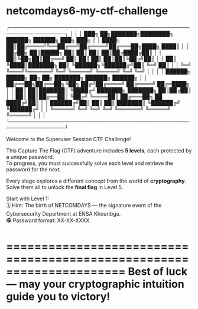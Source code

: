 # netcomdays6-my-ctf-challenge
┌─────────────────────────────────────────────────────────────────┐
│                                                                 │
│  ███╗   ██╗███████╗████████╗ ██████╗ ██████╗ ███╗   ███╗        │
│  ████╗  ██║██╔════╝╚══██╔══╝██╔════╝██╔═══██╗████╗ ████║        │
│  ██╔██╗ ██║█████╗     ██║   ██║     ██║   ██║██╔████╔██║        │
│  ██║╚██╗██║██╔══╝     ██║   ██║     ██║   ██║██║╚██╔╝██║        │
│  ██║ ╚████║███████╗   ██║   ╚██████╗╚██████╔╝██║ ╚═╝ ██║        │
│  ╚═╝  ╚═══╝╚══════╝   ╚═╝    ╚═════╝ ╚═════╝ ╚═╝     ╚═╝        │
│                                                                 │
│  ██████╗  █████╗ ██╗  ██╗ ███████╗     ██████╗      ██████╗     │
│  ██╔══██╗██╔══██╗╚██╗ ██╔╝██╔════╝    ██╔════╝     ██╔═████╗    │
│  ██║  ██║███████║ ╚████╔╝ ███████╗    ███████╗     ██║██╔██║    │
│  ██║  ██║██╔══██║  ╚██╔╝  ╚════██║    ██╔═══██╗ ██ ████╔╝██║    │
│  ██████╔╝██║  ██║   ██║   ███████║    ╚██████╔╝    ╚██████╔╝    │
│  ╚═════╝ ╚═╝  ╚═╝   ╚═╝   ╚══════╝     ╚═════╝      ╚═════╝     │
│                                                                 │
└─────────────────────────────────────────────────────────────────┘

Welcome to the Superuser Session CTF Challenge!

This Capture The Flag (CTF) adventure includes **5 levels**, each protected by a unique password.  
To progress, you must successfully solve each level and retrieve the password for the next.

Every stage explores a different concept from the world of **cryptography**.  
Solve them all to unlock the **final flag** in Level 5.

Start with Level 1:  
🗓️ Hint: The birth of NETCOMDAYS — the signature event of the Cybersecurity Department at ENSA Khouribga.  
🕵️ Password format: XX-XX-XXXX

=====================================================================
Best of luck — may your cryptographic intuition guide you to victory!
=====================================================================
